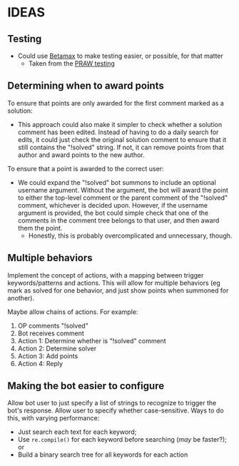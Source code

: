 # IDEAS

## Testing

* Could use [Betamax](https://betamax.readthedocs.io/en/latest/) to make testing easier, or possible, for that matter
    * Taken from the [PRAW testing](https://praw.readthedocs.io/en/latest/package_info/contributing.html#testing)

## Determining when to award points

To ensure that points are only awarded for the first comment marked as a
solution:

* This approach could also make it simpler to check whether a solution comment
    has been edited. Instead of having to do a daily search for edits, it could
    just check the original solution comment to ensure that it still contains
    the "!solved" string. If not, it can remove points from that author and
    award points to the new author.

To ensure that a point is awarded to the correct user:

* We could expand the "!solved" bot summons to include an optional username
    argument. Without the argument, the bot will award the point to either the
    top-level comment or the parent comment of the "!solved" comment, whichever
    is decided upon. However, if the username argument is provided, the bot
    could simple check that one of the comments in the comment tree belongs to
    that user, and then award them the point.
    - Honestly, this is probably overcomplicated and unnecessary, though.

## Multiple behaviors

Implement the concept of actions, with a mapping between trigger keywords/patterns and actions. This will allow for multiple behaviors (eg mark as solved for one behavior, and just show points when summoned for another).

Maybe allow chains of actions. For example:
1. OP comments "!solved"
2. Bot receives comment
3. Action 1: Determine whether is "!solved" comment
4. Action 2: Determine solver
5. Action 3: Add points
6. Action 4: Reply

## Making the bot easier to configure

Allow bot user to just specify a list of strings to recognize to trigger the bot's response. Allow user to specify whether case-sensitive. Ways to do this, with varying performance:
* Just search each text for each keyword;
* Use `re.compile()` for each keyword before searching (*may* be faster?); or
* Build a binary search tree for all keywords for each action